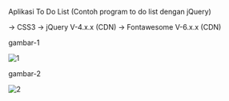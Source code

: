 Aplikasi To Do List (Contoh program to do list dengan jQuery)

-> CSS3
-> jQuery V-4.x.x (CDN)
-> Fontawesome V-6.x.x (CDN)


gambar-1

![1](https://user-images.githubusercontent.com/56812760/84671969-30da1880-af52-11ea-9367-4a9d2c0f4333.png)

gambar-2

![2](https://user-images.githubusercontent.com/56812760/84672092-52d39b00-af52-11ea-9d09-b0922e4fb7cc.png)
